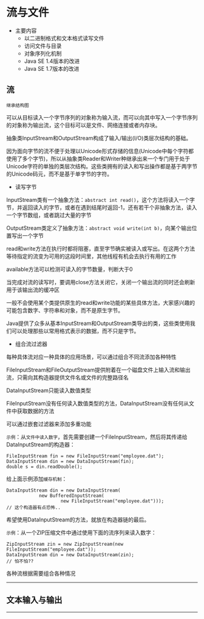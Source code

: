 #   流与文件

-   主要内容
    -   以二进制格式和文本格式读写文件
    -   访问文件与目录
    -   对象序列化机制
    -   Java SE 1.4版本的改进
    -   Java SE 1.7版本的改进

##  流

`继承结构图`

可以从目标读入一个字节序列的对象称为输入流，而可以向其中写入一个字节序列的对象称为输出流，这个目标可以是文件、网络连接或者内存块。

抽象类InputStream和OutputStream构成了输入/输出(I/O)类层次结构的基础。

因为面向字节的流不便于处理以Unicode形式存储的信息(Unicode中每个字符都使用了多个字节)，所以从抽象类Reader和Writer种继承出来一个专门用于处于Unicode字符的单独的类层次结构。这些类拥有的读入和写出操作都是基于两字节的Unicode码元，而不是基于单字节的字符。

-   读写字节

InputStream类有一个抽象方法：`abstract int read()`，这个方法将读入一个字节，并返回读入的字节，或者在遇到结尾时返回-1，还有若干个非抽象方法，读入一个字节数组，或者跳过大量的字节

OutputStream类定义了抽象方法：`abstract void write(int b)`，向某个输出位置写出一个字节

read和write方法在执行时都将阻塞，直至字节确实被读入或写出。在这两个方法等待指定的流变为可用的这段时间里，其他线程有机会去执行有用的工作

available方法可以检测可读入的字节数量，判断大于0

当完成对流的读写时，要调用close方法关闭它，关闭一个输出流的同时还会刷新用于该输出流的缓冲区

一般不会使用某个类提供原生的read和write功能的某些具体方法，大家感兴趣的可能包含数字、字符串和对象，而不是原生字节。

Java提供了众多从基本InputStream和OutputStream类导出的类，这些类使用我们可以处理那些以常用格式表示的数据，而不只是字节。

-   组合流过滤器

每种具体流对应一种具体的应用场景，可以通过组合不同流添加各种特性

FileInputStream和FileOutputStream提供附着在一个磁盘文件上输入流和输出流，只需向其构造器提供文件名或文件的完整路径名

DataInputStream只能读入数值类型

FileInputStream没有任何读入数值类型的方法，DataInputStream没有任何从文件中获取数据的方法

可以通过嵌套过滤器来添加多重功能

`示例`：从`文件中读入数字`，首先需要创建一个FileInputStream，然后将其传递给DataInputStream的构造器：
```
FileInputStream fin = new FileInputStream("employee.dat");
DataInputStream din = new DataInputStream(fin);
double s = din.readDouble();
```

给上面示例添加`缓存机制`：
```
DataInputStream din = new DataInputStream(
			new BufferedInputStream(
					new FileInputStream("employee.dat")));
// 这个构造器有点恐怖..
```

希望使用DataInputStream的方法，就放在构造器链的最后。

`示例`：从一个ZIP压缩文件中通过使用下面的流序列来读入数字：
```
ZipInputStream zin = new ZipInputStream(new FileInputStream("employee.dat"));
DataInputStream din = new DataInputStream(zin);
// 怕不怕??
```

各种流根据需要组合各种情况

----

##  文本输入与输出





----